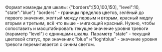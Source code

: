 Формат команды для шкалы:
{"borders":[50,100,150], "level":10, "state":"blue"}
"borders" - границы пределов цветов, зелёный до первого значения, желтый между первым и вторым, красный медлу вторым и третьим, всё что выше - мигающий красный. 
Нужно, чтобы сопоставить и масштабировать текущее значение уровня тревоги (параметр "level") с единицами шкалы.
Параметр "state" - текущий цветовой статус, при значениях "blue" и "loghtblue" - значение уровня тревоги перемигивается с синим светом.
